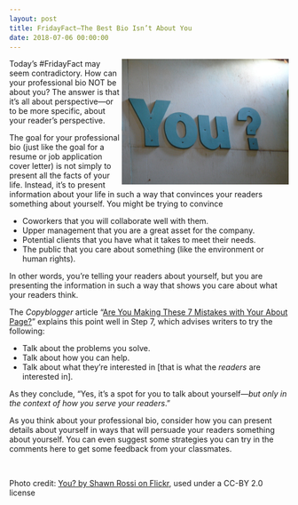 ```yaml
---
layout: post
title: FridayFact—The Best Bio Isn’t About You
date: 2018-07-06 00:00:00
---
```

<p><img src="/wp-content/uploads/you.jpg" alt="You? by Shawn Rossi on Flickr, used under a CC-BY 2.0 license" style="width: 301px;height: 226px;float: right;" />Today’s #FridayFact may seem contradictory. How can your professional bio NOT be about you? The answer is that it’s all about perspective—or to be more specific, about your reader’s perspective. </p>
<p>The goal for your professional bio (just like the goal for a resume or job application cover letter) is not simply to present all the facts of your life. Instead, it’s to present information about your life in such a way that convinces your readers something about yourself. You might be trying to convince</p>
<ul>
  <li>Coworkers that you will collaborate well with them.</li>
  <li>Upper management that you are a great asset for the company.</li>
  <li>Potential clients that you have what it takes to meet their needs.</li>
  <li>The public that you care about something (like the environment or human rights).</li>
</ul>
<p>In other words, you&rsquo;re telling your readers about yourself, but you are presenting the information in such a way that shows you care about what your readers think. </p>
<p>The <em>Copyblogger</em> article “<a href="https://www.copyblogger.com/how-to-write-an-about-page/" target="_blank">Are You Making These 7 Mistakes with Your About Page?</a>” explains this point well in Step 7, which advises writers to try the following: </p>
<ul>
  <li>Talk about the problems you solve.</li>
  <li>Talk about how you can help.</li>
  <li>Talk about what they&rsquo;re interested in [that is what the <em>readers</em> are interested in].</li>
</ul>
<p>As they conclude, “Yes, it&rsquo;s a spot for you to talk about yourself—<em>but only in the context of how you serve your readers</em>.”</p>
<p>As you think about your professional bio, consider how you can present details about yourself in ways that will persuade your readers something about yourself. You can even suggest some strategies you can try in the comments here to get some feedback from your classmates.</p>
<p>&nbsp;</p>
<p class="photocredit">Photo credit: <a href="https://flic.kr/p/CEG3G" target="_blank">You? by Shawn Rossi on Flickr</a>, used under a CC-BY 2.0 license</p>
